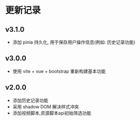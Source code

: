 # 更新记录

## v3.1.0

- 添加 pinia 持久化, 用于保存用户操作信息(例如: 历史记录功能)

## v3.0.0

- 使用 vite + vue + bootstrap 重新构建基本功能

## v2.0.0

- 添加历史记录功能
- 采用 shadow DOM 解决样式冲突
- 添加视频脚本,资源脚本api初始筛选功能
